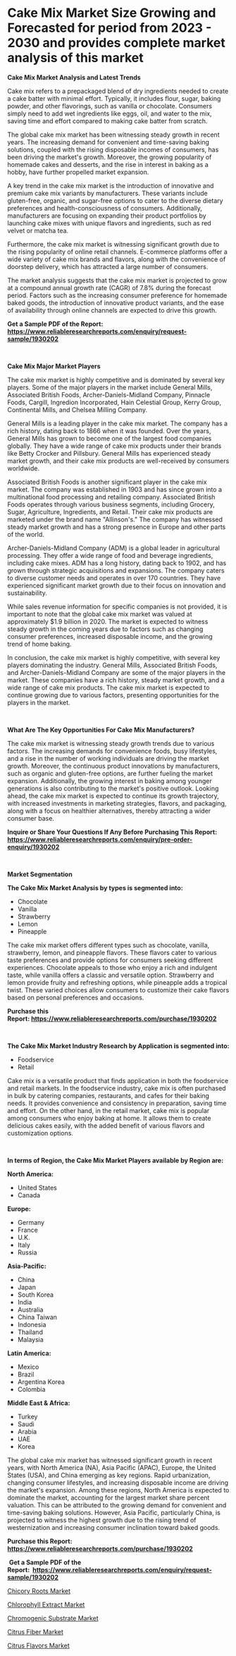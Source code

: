 <p><h1>Cake Mix Market Size Growing and Forecasted for period from 2023 - 2030 and provides complete market analysis of this market</h1></p><p><strong>Cake Mix Market Analysis and Latest Trends</strong></p>
<p><p>Cake mix refers to a prepackaged blend of dry ingredients needed to create a cake batter with minimal effort. Typically, it includes flour, sugar, baking powder, and other flavorings, such as vanilla or chocolate. Consumers simply need to add wet ingredients like eggs, oil, and water to the mix, saving time and effort compared to making cake batter from scratch.</p><p>The global cake mix market has been witnessing steady growth in recent years. The increasing demand for convenient and time-saving baking solutions, coupled with the rising disposable incomes of consumers, has been driving the market's growth. Moreover, the growing popularity of homemade cakes and desserts, and the rise in interest in baking as a hobby, have further propelled market expansion.</p><p>A key trend in the cake mix market is the introduction of innovative and premium cake mix variants by manufacturers. These variants include gluten-free, organic, and sugar-free options to cater to the diverse dietary preferences and health-consciousness of consumers. Additionally, manufacturers are focusing on expanding their product portfolios by launching cake mixes with unique flavors and ingredients, such as red velvet or matcha tea.</p><p>Furthermore, the cake mix market is witnessing significant growth due to the rising popularity of online retail channels. E-commerce platforms offer a wide variety of cake mix brands and flavors, along with the convenience of doorstep delivery, which has attracted a large number of consumers.</p><p>The market analysis suggests that the cake mix market is projected to grow at a compound annual growth rate (CAGR) of 7.8% during the forecast period. Factors such as the increasing consumer preference for homemade baked goods, the introduction of innovative product variants, and the ease of availability through online channels are expected to drive this growth.</p></p>
<p><strong>Get a Sample PDF of the Report:&nbsp; <a href="https://www.reliableresearchreports.com/enquiry/request-sample/1930202">https://www.reliableresearchreports.com/enquiry/request-sample/1930202</a></strong></p>
<p>&nbsp;</p>
<p><strong>Cake Mix Major Market Players</strong></p>
<p><p>The cake mix market is highly competitive and is dominated by several key players. Some of the major players in the market include General Mills, Associated British Foods, Archer-Daniels-Midland Company, Pinnacle Foods, Cargill, Ingredion Incorporated, Hain Celestial Group, Kerry Group, Continental Mills, and Chelsea Milling Company.</p><p>General Mills is a leading player in the cake mix market. The company has a rich history, dating back to 1866 when it was founded. Over the years, General Mills has grown to become one of the largest food companies globally. They have a wide range of cake mix products under their brands like Betty Crocker and Pillsbury. General Mills has experienced steady market growth, and their cake mix products are well-received by consumers worldwide.</p><p>Associated British Foods is another significant player in the cake mix market. The company was established in 1903 and has since grown into a multinational food processing and retailing company. Associated British Foods operates through various business segments, including Grocery, Sugar, Agriculture, Ingredients, and Retail. Their cake mix products are marketed under the brand name "Allinson's." The company has witnessed steady market growth and has a strong presence in Europe and other parts of the world.</p><p>Archer-Daniels-Midland Company (ADM) is a global leader in agricultural processing. They offer a wide range of food and beverage ingredients, including cake mixes. ADM has a long history, dating back to 1902, and has grown through strategic acquisitions and expansions. The company caters to diverse customer needs and operates in over 170 countries. They have experienced significant market growth due to their focus on innovation and sustainability.</p><p>While sales revenue information for specific companies is not provided, it is important to note that the global cake mix market was valued at approximately $1.9 billion in 2020. The market is expected to witness steady growth in the coming years due to factors such as changing consumer preferences, increased disposable income, and the growing trend of home baking.</p><p>In conclusion, the cake mix market is highly competitive, with several key players dominating the industry. General Mills, Associated British Foods, and Archer-Daniels-Midland Company are some of the major players in the market. These companies have a rich history, steady market growth, and a wide range of cake mix products. The cake mix market is expected to continue growing due to various factors, presenting opportunities for the players in the market.</p></p>
<p>&nbsp;</p>
<p><strong>What Are The Key Opportunities For Cake Mix Manufacturers?</strong></p>
<p><p>The cake mix market is witnessing steady growth trends due to various factors. The increasing demands for convenience foods, busy lifestyles, and a rise in the number of working individuals are driving the market growth. Moreover, the continuous product innovations by manufacturers, such as organic and gluten-free options, are further fueling the market expansion. Additionally, the growing interest in baking among younger generations is also contributing to the market's positive outlook. Looking ahead, the cake mix market is expected to continue its growth trajectory, with increased investments in marketing strategies, flavors, and packaging, along with a focus on healthier alternatives, thereby attracting a wider consumer base.</p></p>
<p><strong>Inquire or Share Your Questions If Any Before Purchasing This Report: <a href="https://www.reliableresearchreports.com/enquiry/pre-order-enquiry/1930202">https://www.reliableresearchreports.com/enquiry/pre-order-enquiry/1930202</a></strong></p>
<p>&nbsp;</p>
<p><strong>Market Segmentation</strong></p>
<p><strong>The Cake Mix Market Analysis by types is segmented into:</strong></p>
<p><ul><li>Chocolate</li><li>Vanilla</li><li>Strawberry</li><li>Lemon</li><li>Pineapple</li></ul></p>
<p><p>The cake mix market offers different types such as chocolate, vanilla, strawberry, lemon, and pineapple flavors. These flavors cater to various taste preferences and provide options for consumers seeking different experiences. Chocolate appeals to those who enjoy a rich and indulgent taste, while vanilla offers a classic and versatile option. Strawberry and lemon provide fruity and refreshing options, while pineapple adds a tropical twist. These varied choices allow consumers to customize their cake flavors based on personal preferences and occasions.</p></p>
<p><strong>Purchase this Report:&nbsp;<a href="https://www.reliableresearchreports.com/purchase/1930202">https://www.reliableresearchreports.com/purchase/1930202</a></strong></p>
<p>&nbsp;</p>
<p><strong>The Cake Mix Market Industry Research by Application is segmented into:</strong></p>
<p><ul><li>Foodservice</li><li>Retail</li></ul></p>
<p><p>Cake mix is a versatile product that finds application in both the foodservice and retail markets. In the foodservice industry, cake mix is often purchased in bulk by catering companies, restaurants, and cafes for their baking needs. It provides convenience and consistency in preparation, saving time and effort. On the other hand, in the retail market, cake mix is popular among consumers who enjoy baking at home. It allows them to create delicious cakes easily, with the added benefit of various flavors and customization options.</p></p>
<p>&nbsp;</p>
<p><strong>In terms of Region, the Cake Mix Market Players available by Region are:</strong></p>
<p>
    <p> <strong> North America: </strong>
        <ul>
            <li>United States</li>
            <li>Canada</li>
        </ul>
        </p> 
    <p> <strong> Europe: </strong>
        <ul>
            <li>Germany</li>
            <li>France</li>
            <li>U.K.</li>
            <li>Italy</li>
            <li>Russia</li>
        </ul>
        </p> 
    <p> <strong> Asia-Pacific: </strong>
        <ul>
            <li>China</li>
            <li>Japan</li>
            <li>South Korea</li>
            <li>India</li>
            <li>Australia</li>
            <li>China Taiwan</li>
            <li>Indonesia</li>
            <li>Thailand</li>
            <li>Malaysia</li>
        </ul>
        </p> 
    <p> <strong> Latin America: </strong>
        <ul>
            <li>Mexico</li>
            <li>Brazil</li>
            <li>Argentina Korea</li>
            <li>Colombia</li>
        </ul>
        </p> 
    <p> <strong> Middle East & Africa: </strong>
        <ul>
            <li>Turkey</li>
            <li>Saudi</li>
            <li>Arabia</li>
            <li>UAE</li>
            <li>Korea</li>
        </ul>
    </p>
    </p>
<p><p>The global cake mix market has witnessed significant growth in recent years, with North America (NA), Asia Pacific (APAC), Europe, the United States (USA), and China emerging as key regions. Rapid urbanization, changing consumer lifestyles, and increasing disposable income are driving the market's expansion. Among these regions, North America is expected to dominate the market, accounting for the largest market share percent valuation. This can be attributed to the growing demand for convenient and time-saving baking solutions. However, Asia Pacific, particularly China, is projected to witness the highest growth due to the rising trend of westernization and increasing consumer inclination toward baked goods.</p></p>
<p><strong>Purchase this Report: <a href="https://www.reliableresearchreports.com/purchase/1930202">https://www.reliableresearchreports.com/purchase/1930202</a></strong></p>
<p>&nbsp;<strong>Get a Sample PDF of the Report:&nbsp;&nbsp;<a href="https://www.reliableresearchreports.com/enquiry/request-sample/1930202">https://www.reliableresearchreports.com/enquiry/request-sample/1930202</a></strong></p>
<p><strong></strong></p>
<p><p><a href="https://medium.com/@sink.pay.sand/chicory-roots-market-competitive-analysis-market-trends-and-forecast-to-2030-f3956ce50362">Chicory Roots Market</a></p><p><a href="https://medium.com/@press.bell.sigh/chlorophyll-extract-market-trends-forecast-and-competitive-analysis-to-2030-a75ac01c1094">Chlorophyll Extract Market</a></p><p><a href="https://medium.com/@stand.tough.park/chromogenic-substrate-market-analysis-and-sze-forecasted-for-period-from-2023-to-2030-3738f55d3275">Chromogenic Substrate Market</a></p><p><a href="https://medium.com/@noise.asset.organ/citrus-fiber-market-research-report-its-history-and-forecast-2023-to-2030-637db175dc57">Citrus Fiber Market</a></p><p><a href="https://medium.com/@soap.equip.win/citrus-flavors-market-exploring-market-share-market-trends-and-future-growth-002f607a8d51">Citrus Flavors Market</a></p></p>